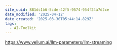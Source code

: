 ```yaml
---
site_uuid: 881dc1b6-5cde-42f5-9574-954f24a7d2ce
date_modified: '2025-04-12'
date_created: '2025-03-30T05:44:14.829Z'
tags:
  - AI-Toolkit
---
```





























































https://www.vellum.ai/llm-parameters/llm-streaming